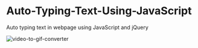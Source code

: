 # Auto-Typing-Text-Using-JavaScript
Auto typing text in webpage using JavaScript and jQuery 

![video-to-gif-converter](https://user-images.githubusercontent.com/61626863/81554091-cc9cc580-93a3-11ea-894b-9ab2eaa70d97.gif)
